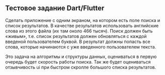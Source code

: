 
## Тестовое задание Dart/Flutter

Сделать приложение с одним экраном, на котором есть поле поиска и список результатов. В качестве результатов использовать английские слова из этого файла (их там около 466 тысяч). Поиск должен быть «живым», т.е. список результатов должен обновляться с каждой введеной пользователем буквой. В результат должны попасть все слова, которые начинаются с уже введенного пользователем текста.

Это задача на алгоритмы и структуры данных, оцениваться в первую очередь будет скорость работы поиска. Так же будет оцениваться отзывчивость ui при быстром скролле большого списка результатов.

